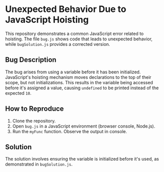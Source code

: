 # Unexpected Behavior Due to JavaScript Hoisting

This repository demonstrates a common JavaScript error related to hoisting. The file `bug.js` shows code that leads to unexpected behavior, while `bugSolution.js` provides a corrected version. 

## Bug Description

The bug arises from using a variable before it has been initialized.  JavaScript's hoisting mechanism moves declarations to the top of their scope, but not initializations.  This results in the variable being accessed before it's assigned a value, causing `undefined` to be printed instead of the expected `10`.

## How to Reproduce

1. Clone the repository.
2. Open `bug.js` in a JavaScript environment (browser console, Node.js).
3. Run the `myFunc` function.  Observe the output in console.

## Solution

The solution involves ensuring the variable is initialized before it's used, as demonstrated in `bugSolution.js`.